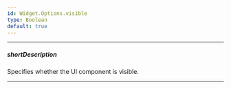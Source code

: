 ```yaml
---
id: Widget.Options.visible
type: Boolean
default: true
---
```

---
##### shortDescription
Specifies whether the UI component is visible.

---
